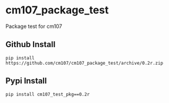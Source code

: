 # cm107_package_test
Package test for cm107

## Github Install
```console
pip install https://github.com/cm107/cm107_package_test/archive/0.2r.zip
```

## Pypi Install
```console
pip install cm107_test_pkg==0.2r
```